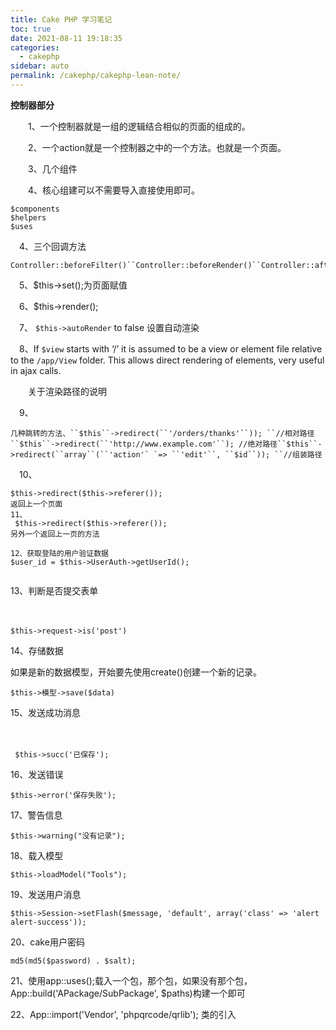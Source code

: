 ```yaml
---
title: Cake PHP 学习笔记
toc: true
date: 2021-08-11 19:18:35
categories: 
  - cakephp
sidebar: auto
permalink: /cakephp/cakephp-lean-note/
---
```


**控制器部分**

　　1、一个控制器就是一组的逻辑结合相似的页面的组成的。

　　2、一个action就是一个控制器之中的一个方法。也就是一个页面。

　　3、几个组件

　　4、核心组建可以不需要导入直接使用即可。

```
$components
$helpers
$uses
```

　4、三个回调方法

```
Controller::beforeFilter()``Controller::beforeRender()``Controller::afterFilter()
```

　5、$this->set();为页面赋值

　6、$this->render();

　7、 `$this->autoRender` to false 设置自动渲染

　8、If `$view` starts with ‘/’ it is assumed to be a view or element file relative to the `/app/View` folder. This allows direct rendering of elements, very useful in ajax calls.

　　关于渲染路径的说明

　9、

```
几种跳转的方法、``$this``->redirect(``'/orders/thanks'``)); ``//相对路径``$this``->redirect(``'http://www.example.com'``); //绝对路径``$this``->redirect(``array``(``'action'` `=> ``'edit'``, ``$id``)); ``//组装路径
```

　10、

```
$this->redirect($this->referer());
返回上一个页面
11、
 $this->redirect($this->referer());
另外一个返回上一页的方法

12、获取登陆的用户验证数据
$user_id = $this->UserAuth->getUserId();
        
```

13、判断是否提交表单

　　

```
$this->request->is('post')
```

14、存储数据

如果是新的数据模型，开始要先使用create()创建一个新的记录。

```
$this->模型->save($data)
```

15、发送成功消息

　　

```
 $this->succ('已保存');
```

16、发送错误

```
$this->error('保存失败');
```

17、警告信息

```
$this->warning("没有记录");
```

18、载入模型

```
$this->loadModel("Tools");
```

19、发送用户消息

```
$this->Session->setFlash($message, 'default', array('class' => 'alert alert-success'));
```

 20、cake用户密码

```
md5(md5($password) . $salt);
```

 21、使用app::uses();载入一个包，那个包，如果没有那个包，App::build('APackage/SubPackage', $paths)构建一个即可

 22、App::import('Vendor', 'phpqrcode/qrlib'); 类的引入
